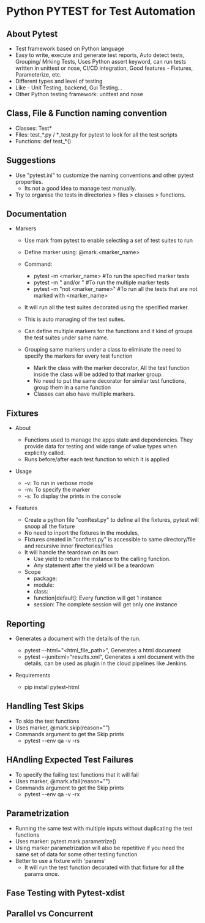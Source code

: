 # Python PYTEST for Test Automation

## About Pytest

- Test framework based on Python language
- Easy to write, execute and generate test reports, Auto detect tests, Grouping/ Mrking Tests, Uses Python assert keyword, can run tests written in unittest or nose, CI/CD integration, Good features - Fixtures, Parameterize, etc.
- Different types and level of testing
- Like - Unit Testing, backend, Gui Testing...
- Other Python testing framework: unittest and nose

## Class, File & Function naming convention

- Classes: Test*
- Files: test_*.py / *_test.py for pytest to look for all the test scripts
- Functions: def test_*()

## Suggestions

- Use "pytest.ini" to customize the naming conventions and other pytest properties.
  - Its not a good idea to manage test manually.
- Try to organise the tests in directories > files > classes > functions. 

## Documentation

- Markers
  - Use mark from pytest to enable selecting a set of test suites to run
  - Define marker using: @mark.<marker_name>
  - Command:
    - pytest -m <marker_name> #To run the specified marker tests
    - pytest -m "<marker1> and/or <marker2>" #To run the multiple marker tests
    - pytest -m "not <marker_name>" #To run all the tests that are not marked with <marker_name>
  - It will run all the test suites decorated using the specified marker.
  - This is auto managing of the test suites.
  - Can define multiple markers for the functions and it kind of groups the test suites under same name.

  - Grouping same markers under a class to eliminate the need to specify the markers for every test function
    - Mark the class with the marker decorator, All the test function inside the class will be added to that marker group.
    - No need to put the same decorator for similar test functions, group them in a same function
    - Classes can also have multiple markers.

## Fixtures

- About

  - Functions used to manage the apps state and dependencies. They provide data for testing and wide range of value types when explicitly called.
  - Runs before/after each test function to which it is applied

- Usage
  - -v: To run in verbose mode
  - -m: To specify the marker
  - -s: To display the prints in the console

- Features

  - Create a python file "conftest.py" to define all the fixtures, pytest will snoop all the fixture
  - No need to inport the fixtures in the modules,
  - Fixtures created in "conftest.py" is accessible to same directory/file and recursive inner firectories/files
  - It will handle the teardown on its own
    - Use yield to return the instance to the calling function.
    - Any statement after the yield will be a teardown
  - Scope
    - package: 
    - module: 
    - class: 
    - function[default]: Every function will get 1 instance
    - session: The complete session will get only one instance

## Reporting

- Generates a document with the details of the run.
  - pytest --html="<html_file_path>", Generates a html document
  - pytest --junitxml="results.xml", Generates a xml document with the details, can be used as plugin in the cloud pipelines like Jenkins.

- Requirements
  - pip install pytest-html

## Handling Test Skips

- To skip the test functions
- Uses marker, @mark.skip(reason="")
- Commands argument to get the Skip prints
  - pytest --env qa -v -rs

## HAndling Expected Test Failures

- To specify the failing test functions that it will fail
- Uses marker, @mark.xfail(reason="")
- Commands argument to get the Skip prints
  - pytest --env qa -v -rx

## Parametrization

- Running the same test with multiple inputs without duplicating the test functions
- Uses marker: pytest.mark.parametrize()
- Using marker parametrization will also be repetitive if you need the same set of data for some other testing function
- Better to use a fixture with 'params'
  - It will run the test function decorated with that fixture for all the params once.

## Fase Testing with Pytest-xdist

## Parallel vs Concurrent
